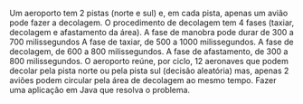 Um aeroporto tem 2 pistas (norte e sul) e, em cada pista, apenas um avião pode fazer a decolagem.
O procedimento de decolagem tem 4 fases (taxiar, decolagem e afastamento da área). A fase de
manobra pode durar de 300 a 700 milissegundos A fase de taxiar, de 500 a 1000 milissegundos. A
fase de decolagem, de 600 a 800 milissegundos. A fase de afastamento, de 300 a 800 milissegundos.
O aeroporto reúne, por ciclo, 12 aeronaves que podem decolar pela pista norte ou pela pista sul
(decisão aleatória) mas, apenas 2 aviões podem circular pela área de decolagem ao mesmo tempo.
Fazer uma aplicação em Java que resolva o problema.
